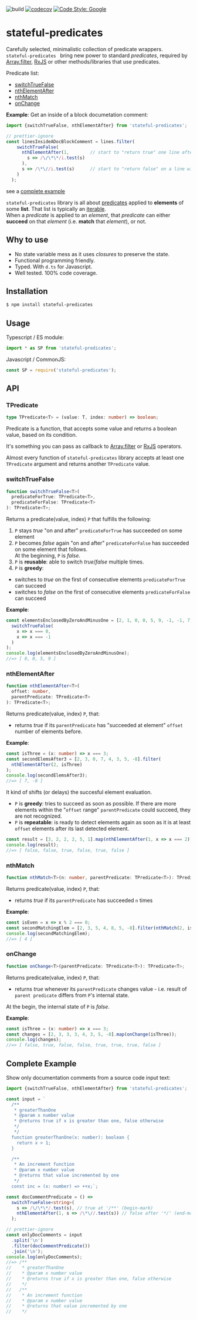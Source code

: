 ![build](https://github.com/tomaskraus/stateful-predicates/actions/workflows/node.js.yml/badge.svg)
[![codecov](https://codecov.io/gh/tomaskraus/stateful-predicates/branch/main/graph/badge.svg?token=MDg1JIIPnx)](https://codecov.io/gh/tomaskraus/stateful-predicates)
[![Code Style: Google](https://img.shields.io/badge/code%20style-google-blueviolet.svg)](https://github.com/google/gts)

# stateful-predicates

Carefully selected, minimalistic collection of predicate wrappers.  
`stateful-predicates ` bring new power to standard _predicates_, required by [Array.filter](https://developer.mozilla.org/en-US/docs/Web/JavaScript/Reference/Global_Objects/Array/filter), [RxJS](https://rxjs.dev/api/operators/takeWhile) or other methods/libraries that use predicates.

Predicate list:

- [switchTrueFalse](#switchtruefalse)
- [nthElementAfter](#nthelementafter)
- [nthMatch](#nthmatch)
- [onChange](#onchange)

**Example**: Get an inside of a block documetation comment:

```ts
import {switchTrueFalse, nthElementAfter} from 'stateful-predicates';

// prettier-ignore
const linesInsideADocBlockComment = lines.filter(
    switchTrueFalse(
      nthElementAfter(1,        // start to "return true" one line after a `/**`
        s => /\/\*\*/i.test(s)
      ),  
      s => /\*\//i.test(s)      // start to "return false" on a line with `*/`
    )
  );
```

see a [complete example](#complete-example)

`stateful-predicates` library is all about [predicates](#tpredicate) applied to **elements** of some **list**. That list is typically an [iterable](https://developer.mozilla.org/en-US/docs/Web/JavaScript/Guide/Iterators_and_Generators#iterables).  
When a _predicate_ is applied to an _element_, that _predicate_ can either **succeed** on that _element_ (i.e. **match** that _element_), or not.

## Why to use

- No state variable mess as it uses _closures_ to preserve the state.
- Functional programming friendly.
- Typed. With `d.ts` for Javascript.
- Well tested. 100% code coverage.

## Installation

```bash
$ npm install stateful-predicates
```

## Usage

Typescript / ES module:

```ts
import * as SP from 'stateful-predicates';
```

Javascript / CommonJS:

```js
const SP = require('stateful-predicates');
```

## API

### TPredicate

```ts
type TPredicate<T> = (value: T, index: number) => boolean;
```

Predicate is a function, that accepts some value and returns a boolean value, based on its condition.

It's something you can pass as callback to [Array.filter](https://developer.mozilla.org/en-US/docs/Web/JavaScript/Reference/Global_Objects/Array/filter) or [RxJS](https://rxjs.dev/api/operators/takeWhile) operators.

Almost every function of `stateful-predicates` library accepts at least one `TPredicate` argument and returns another `TPredicate` value.

### switchTrueFalse

```ts
function switchTrueFalse<T>(
  predicateForTrue: TPredicate<T>,
  predicateForFalse: TPredicate<T>
): TPredicate<T>;
```

Returns a predicate(value, index) `P` that fulfills the following:

1.  `P` stays _true_ "on and after" `predicateForTrue` has succeeded on some element
2.  `P` becomes _false_ again "on and after" `predicateForFalse` has succeeded on some element that follows.  
    At the beginning, `P` is _false_.
3.  `P` is **reusable**: able to switch _true_/_false_ multiple times.
4.  `P` is **greedy**:

- switches to _true_ on the first of consecutive elements `predicateForTrue` can succeed
- switches to _false_ on the first of consecutive elements `predicateForFalse` can succeed

**Example**:

```ts
const elementsEnclosedByZeroAndMinusOne = [2, 1, 0, 0, 5, 9, -1, -1, 7].filter(
  switchTrueFalse(
    x => x === 0,
    x => x === -1
  )
);
console.log(elementsEnclosedByZeroAndMinusOne);
//=> [ 0, 0, 5, 9 ]
```

### nthElementAfter

```ts
function nthElementAfter<T>(
  offset: number,
  parentPredicate: TPredicate<T>
): TPredicate<T>;
```

Returns predicate(value, index) `P`, that:

- returns _true_ if its `parentPredicate` has "succeeded at element" `offset` number of elements before.

**Example**:

```ts
const isThree = (x: number) => x === 3;
const secondElemsAfter3 = [2, 3, 0, 7, 4, 3, 5, -8].filter(
  nthElementAfter(2, isThree)
);
console.log(secondElemsAfter3);
//=> [ 7, -8 ]
```

It kind of shifts (or delays) the succesful element evaluation.

- `P` is **greedy**: tries to succeed as soon as possible. If there are more elements within the "`offset` range" `parentPredicate` could succeed, they are not recognized.
- `P` is **repeatable**: is ready to detect elements again as soon as it is at least `offset` elements after its last detected element.

```ts
const result = [3, 2, 2, 2, 5, 1].map(nthElementAfter(1, x => x === 2));
console.log(result);
//=> [ false, false, true, false, true, false ]
```

### nthMatch

```ts
function nthMatch<T>(n: number, parentPredicate: TPredicate<T>): TPredicate<T>;
```

Returns predicate(value, index) `P`, that:

- returns _true_ if its `parentPredicate` has succeeded `n` times

**Example**:

```ts
const isEven = x => x % 2 === 0;
const secondMatchingElem = [2, 3, 5, 4, 8, 5, -8].filter(nthMatch(2, isEven));
console.log(secondMatchingElem);
//=> [ 4 ]`
```

### onChange

```ts
function onChange<T>(parentPredicate: TPredicate<T>): TPredicate<T>;
```

Returns predicate(value, index) `P`, that:

- returns _true_ whenever its `parentPredicate` changes value - i.e. result of `parent predicate` differs from `P`'s internal state.

At the begin, the internal state of `P` is _false_.

**Example**:

```ts
const isThree = (x: number) => x === 3;
const changes = [2, 3, 3, 3, 4, 3, 5, -8].map(onChange(isThree));
console.log(changes);
//=> [ false, true, false, false, true, true, true, false ]
```

## Complete Example

Show only documentation comments from a source code input text:

```ts
import {switchTrueFalse, nthElementAfter} from 'stateful-predicates';

const input = `
  /** 
   * greaterThanOne
   * @param x number value
   * @returns true if x is greater than one, false otherwise
   */
   */
  function greaterThanOne(x: number): boolean {
    return x > 1;
  }

  /**
   * An increment function
   * @param x number value
   * @returns that value incremented by one
   */
  const inc = (x: number) => ++x;`;

const docCommentPredicate = () =>
  switchTrueFalse<string>(
    s => /\/\*\*/.test(s), // true at '/**' (begin-mark)
    nthElementAfter(1, s => /\*\//.test(s)) // false after '*/' (end-mark)
  );

// prettier-ignore
const onlyDocComments = input
  .split('\n')
  .filter(docCommentPredicate())
  .join('\n');
console.log(onlyDocComments);
//=> /**
//    * greaterThanOne
//    * @param x number value
//    * @returns true if x is greater than one, false otherwise
//    */
//   /**
//    * An increment function
//    * @param x number value
//    * @returns that value incremented by one
//    */
```
